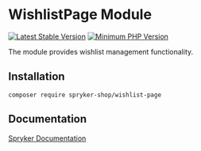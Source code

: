 # WishlistPage Module
[![Latest Stable Version](https://poser.pugx.org/spryker-shop/wishlist-page/v/stable.svg)](https://packagist.org/packages/spryker-shop/wishlist-page)
[![Minimum PHP Version](https://img.shields.io/badge/php-%3E%3D%208.3-8892BF.svg)](https://php.net/)

The module provides wishlist management functionality.

## Installation

```
composer require spryker-shop/wishlist-page
```

## Documentation

[Spryker Documentation](https://docs.spryker.com)
